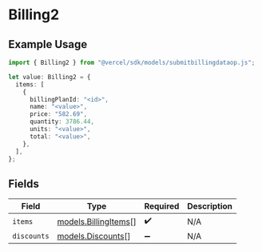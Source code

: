 # Billing2

## Example Usage

```typescript
import { Billing2 } from "@vercel/sdk/models/submitbillingdataop.js";

let value: Billing2 = {
  items: [
    {
      billingPlanId: "<id>",
      name: "<value>",
      price: "582.69",
      quantity: 3786.44,
      units: "<value>",
      total: "<value>",
    },
  ],
};
```

## Fields

| Field                                              | Type                                               | Required                                           | Description                                        |
| -------------------------------------------------- | -------------------------------------------------- | -------------------------------------------------- | -------------------------------------------------- |
| `items`                                            | [models.BillingItems](../models/billingitems.md)[] | :heavy_check_mark:                                 | N/A                                                |
| `discounts`                                        | [models.Discounts](../models/discounts.md)[]       | :heavy_minus_sign:                                 | N/A                                                |